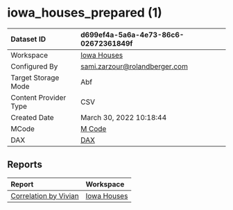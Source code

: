 



# iowa_houses_prepared (1)

|Dataset ID|d699ef4a-5a6a-4e73-86c6-02672361849f|
| :--- | :--- |
|Workspace|[Iowa Houses](../Workspaces/Iowa-Houses.md)|
|Configured By|sami.zarzour@rolandberger.com|
|Target Storage Mode|Abf|
|Content Provider Type|CSV|
|Created Date|March 30, 2022 10:18:44|
|MCode|[M Code](./iowa_houses_prepared-(1)/mcode.md)|
|DAX|[DAX](./iowa_houses_prepared-(1)/dax.md)|

## Reports

|Report|Workspace|
| :--- | :--- |
|[Correlation by Vivian](../Reports/Correlation-by-Vivian.md)|[Iowa Houses](../Workspaces/Iowa-Houses.md)|
